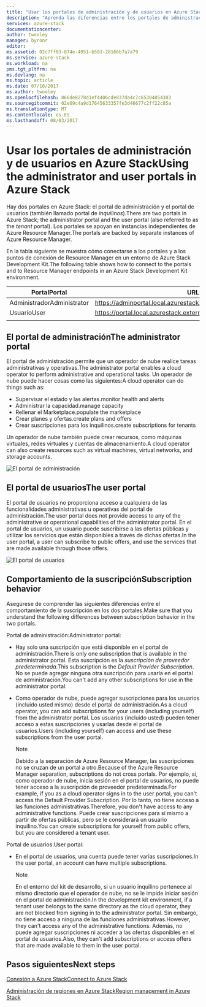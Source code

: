 ```yaml
---
title: "Usar los portales de administración y de usuarios en Azure Stack | Microsoft Docs"
description: "Aprenda las diferencias entre los portales de administración y de usuarios en Azure Stack."
services: azure-stack
documentationcenter: 
author: twooley
manager: byronr
editor: 
ms.assetid: 02c7ff03-874e-4951-b591-28166b7a7a79
ms.service: azure-stack
ms.workload: na
pms.tgt_pltfrm: na
ms.devlang: na
ms.topic: article
ms.date: 07/10/2017
ms.author: twooley
ms.openlocfilehash: 066de8278d1ef4406cde837da4c7c65304854383
ms.sourcegitcommit: 02e69c4a9d17645633357fe3d46677c2ff22c85a
ms.translationtype: MT
ms.contentlocale: es-ES
ms.lasthandoff: 08/03/2017
---
```

# <a name="using-the-administrator-and-user-portals-in-azure-stack"></a><span data-ttu-id="e1fd7-103">Usar los portales de administración y de usuarios en Azure Stack</span><span class="sxs-lookup"><span data-stu-id="e1fd7-103">Using the administrator and user portals in Azure Stack</span></span>

<span data-ttu-id="e1fd7-104">Hay dos portales en Azure Stack: el portal de administración y el portal de usuarios (también llamado portal de *inquilinos*).</span><span class="sxs-lookup"><span data-stu-id="e1fd7-104">There are two portals in Azure Stack; the administrator portal and the user portal (also referred to as the *tenant* portal).</span></span> <span data-ttu-id="e1fd7-105">Los portales se apoyan en instancias independientes de Azure Resource Manager.</span><span class="sxs-lookup"><span data-stu-id="e1fd7-105">The portals are backed by separate instances of Azure Resource Manager.</span></span>

<span data-ttu-id="e1fd7-106">En la tabla siguiente se muestra cómo conectarse a los portales y a los puntos de conexión de Resource Manager en un entorno de Azure Stack Development Kit.</span><span class="sxs-lookup"><span data-stu-id="e1fd7-106">The following table shows how to connect to the portals and to Resource Manager endpoints in an Azure Stack Development Kit environment.</span></span>

|  <span data-ttu-id="e1fd7-107">Portal</span><span class="sxs-lookup"><span data-stu-id="e1fd7-107">Portal</span></span> | <span data-ttu-id="e1fd7-108">URL del portal</span><span class="sxs-lookup"><span data-stu-id="e1fd7-108">Portal URL</span></span> | <span data-ttu-id="e1fd7-109">URL del punto de conexión de Resource Manager</span><span class="sxs-lookup"><span data-stu-id="e1fd7-109">Resource Manager endpoint URL</span></span> |   
| -------- | ------------- | ------- |  
| <span data-ttu-id="e1fd7-110">Administrador</span><span class="sxs-lookup"><span data-stu-id="e1fd7-110">Administrator</span></span> | <span data-ttu-id="e1fd7-111">https://adminportal.local.azurestack.external</span><span class="sxs-lookup"><span data-stu-id="e1fd7-111">https://adminportal.local.azurestack.external</span></span>  | <span data-ttu-id="e1fd7-112">https://adminmanagement.local.azurestack.external</span><span class="sxs-lookup"><span data-stu-id="e1fd7-112">https://adminmanagement.local.azurestack.external</span></span>  |  
| <span data-ttu-id="e1fd7-113">Usuario</span><span class="sxs-lookup"><span data-stu-id="e1fd7-113">User</span></span> | <span data-ttu-id="e1fd7-114">https://portal.local.azurestack.external</span><span class="sxs-lookup"><span data-stu-id="e1fd7-114">https://portal.local.azurestack.external</span></span> | <span data-ttu-id="e1fd7-115">https://management.local.azurestack.external</span><span class="sxs-lookup"><span data-stu-id="e1fd7-115">https://management.local.azurestack.external</span></span>  |
| | |

## <a name="the-administrator-portal"></a><span data-ttu-id="e1fd7-116">El portal de administración</span><span class="sxs-lookup"><span data-stu-id="e1fd7-116">The administrator portal</span></span>

<span data-ttu-id="e1fd7-117">El portal de administración permite que un operador de nube realice tareas administrativas y operativas.</span><span class="sxs-lookup"><span data-stu-id="e1fd7-117">The administrator portal enables a cloud operator to perform administrative and operational tasks.</span></span> <span data-ttu-id="e1fd7-118">Un operador de nube puede hacer cosas como las siguientes:</span><span class="sxs-lookup"><span data-stu-id="e1fd7-118">A cloud operator can do things such as:</span></span>
* <span data-ttu-id="e1fd7-119">Supervisar el estado y las alertas.</span><span class="sxs-lookup"><span data-stu-id="e1fd7-119">monitor health and alerts</span></span>
* <span data-ttu-id="e1fd7-120">Administrar la capacidad.</span><span class="sxs-lookup"><span data-stu-id="e1fd7-120">manage capacity</span></span>
* <span data-ttu-id="e1fd7-121">Rellenar el Marketplace.</span><span class="sxs-lookup"><span data-stu-id="e1fd7-121">populate the marketplace</span></span>
* <span data-ttu-id="e1fd7-122">Crear planes y ofertas.</span><span class="sxs-lookup"><span data-stu-id="e1fd7-122">create plans and offers</span></span>
* <span data-ttu-id="e1fd7-123">Crear suscripciones para los inquilinos.</span><span class="sxs-lookup"><span data-stu-id="e1fd7-123">create subscriptions for tenants</span></span>

<span data-ttu-id="e1fd7-124">Un operador de nube también puede crear recursos, como máquinas virtuales, redes virtuales y cuentas de almacenamiento.</span><span class="sxs-lookup"><span data-stu-id="e1fd7-124">A cloud operator can also create resources such as virtual machines, virtual networks, and storage accounts.</span></span>

 ![El portal de administración](media/azure-stack-manage-portals/image1.png)

 ## <a name="the-user-portal"></a><span data-ttu-id="e1fd7-126">El portal de usuarios</span><span class="sxs-lookup"><span data-stu-id="e1fd7-126">The user portal</span></span>

 <span data-ttu-id="e1fd7-127">El portal de usuarios no proporciona acceso a cualquiera de las funcionalidades administrativas u operativas del portal de administración.</span><span class="sxs-lookup"><span data-stu-id="e1fd7-127">The user portal does not provide access to any of the administrative or operational capabilities of the administrator portal.</span></span> <span data-ttu-id="e1fd7-128">En el portal de usuarios, un usuario puede suscribirse a las ofertas públicas y utilizar los servicios que están disponibles a través de dichas ofertas.</span><span class="sxs-lookup"><span data-stu-id="e1fd7-128">In the user portal, a user can subscribe to public offers, and use the services that are made available through those offers.</span></span>

  ![El portal de usuarios](media/azure-stack-manage-portals/image2.png)
 
 ## <a name="subscription-behavior"></a><span data-ttu-id="e1fd7-130">Comportamiento de la suscripción</span><span class="sxs-lookup"><span data-stu-id="e1fd7-130">Subscription behavior</span></span>
 
 <span data-ttu-id="e1fd7-131">Asegúrese de comprender las siguientes diferencias entre el comportamiento de la suscripción en los dos portales.</span><span class="sxs-lookup"><span data-stu-id="e1fd7-131">Make sure that you understand the following differences between subscription behavior in the two portals.</span></span>

 <span data-ttu-id="e1fd7-132">Portal de administración:</span><span class="sxs-lookup"><span data-stu-id="e1fd7-132">Administrator portal:</span></span>
* <span data-ttu-id="e1fd7-133">Hay solo una suscripción que está disponible en el portal de administración.</span><span class="sxs-lookup"><span data-stu-id="e1fd7-133">There is only one subscription that is available in the administrator portal.</span></span> <span data-ttu-id="e1fd7-134">Esta suscripción es la *suscripción de proveedor predeterminada*.</span><span class="sxs-lookup"><span data-stu-id="e1fd7-134">This subscription is the *Default Provider Subscription*.</span></span> <span data-ttu-id="e1fd7-135">No se puede agregar ninguna otra suscripción para usarla en el portal de administración.</span><span class="sxs-lookup"><span data-stu-id="e1fd7-135">You can't add any other subscriptions for use in the administrator portal.</span></span>
* <span data-ttu-id="e1fd7-136">Como operador de nube, puede agregar suscripciones para los usuarios (incluido usted mismo) desde el portal de administración.</span><span class="sxs-lookup"><span data-stu-id="e1fd7-136">As a cloud operator, you can add subscriptions for your users (including yourself) from the administrator portal.</span></span> <span data-ttu-id="e1fd7-137">Los usuarios (incluido usted) pueden tener acceso a estas suscripciones y usarlas desde el portal de usuarios.</span><span class="sxs-lookup"><span data-stu-id="e1fd7-137">Users (including yourself) can access and use these subscriptions from the user portal.</span></span>

  >[!NOTE]
  <span data-ttu-id="e1fd7-138">Debido a la separación de Azure Resource Manager, las suscripciones no se cruzan de un portal a otro.</span><span class="sxs-lookup"><span data-stu-id="e1fd7-138">Because of the Azure Resource Manager separation, subscriptions do not cross portals.</span></span> <span data-ttu-id="e1fd7-139">Por ejemplo, si, como operador de nube, inicia sesión en el portal de usuarios, no puede tener acceso a la suscripción de proveedor predeterminada.</span><span class="sxs-lookup"><span data-stu-id="e1fd7-139">For example, if you as a cloud operator signs in to the user portal, you can't access the Default Provider Subscription.</span></span> <span data-ttu-id="e1fd7-140">Por lo tanto, no tiene acceso a las funciones administrativas.</span><span class="sxs-lookup"><span data-stu-id="e1fd7-140">Therefore, you don't have access to any administrative functions.</span></span> <span data-ttu-id="e1fd7-141">Puede crear suscripciones para sí mismo a partir de ofertas públicas, pero se le considerará un usuario inquilino.</span><span class="sxs-lookup"><span data-stu-id="e1fd7-141">You can create subscriptions for yourself from public offers, but you are considered a tenant user.</span></span>

<span data-ttu-id="e1fd7-142">Portal de usuarios:</span><span class="sxs-lookup"><span data-stu-id="e1fd7-142">User portal:</span></span>
* <span data-ttu-id="e1fd7-143">En el portal de usuarios, una cuenta puede tener varias suscripciones.</span><span class="sxs-lookup"><span data-stu-id="e1fd7-143">In the user portal, an account can have multiple subscriptions.</span></span>

  >[!NOTE]
  <span data-ttu-id="e1fd7-144">En el entorno del kit de desarrollo, si un usuario inquilino pertenece al mismo directorio que el operador de nube, no se le impide iniciar sesión en el portal de administración.</span><span class="sxs-lookup"><span data-stu-id="e1fd7-144">In the development kit environment, if a tenant user belongs to the same directory as the cloud operator, they are not blocked from signing in to the administrator portal.</span></span> <span data-ttu-id="e1fd7-145">Sin embargo, no tiene acceso a ninguna de las funciones administrativas.</span><span class="sxs-lookup"><span data-stu-id="e1fd7-145">However, they can't access any of the administrative functions.</span></span> <span data-ttu-id="e1fd7-146">Además, no puede agregar suscripciones ni acceder a las ofertas disponibles en el portal de usuarios.</span><span class="sxs-lookup"><span data-stu-id="e1fd7-146">Also, they can't add subscriptions or access offers that are made available to them in the user portal.</span></span>

## <a name="next-steps"></a><span data-ttu-id="e1fd7-147">Pasos siguientes</span><span class="sxs-lookup"><span data-stu-id="e1fd7-147">Next steps</span></span>

[<span data-ttu-id="e1fd7-148">Conexión a Azure Stack</span><span class="sxs-lookup"><span data-stu-id="e1fd7-148">Connect to Azure Stack</span></span>](azure-stack-connect-azure-stack.md)

[<span data-ttu-id="e1fd7-149">Administración de regiones en Azure Stack</span><span class="sxs-lookup"><span data-stu-id="e1fd7-149">Region management in Azure Stack</span></span>](azure-stack-region-management.md)
